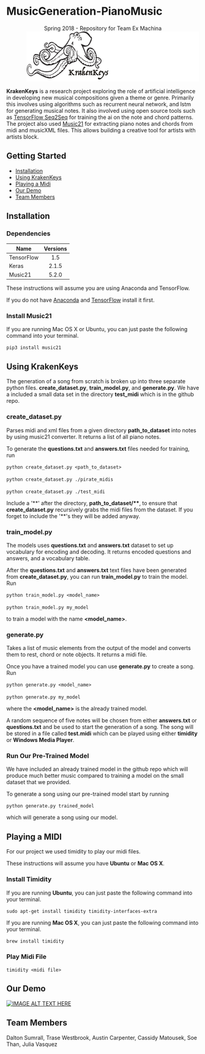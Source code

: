 # MusicGeneration-PianoMusic

<div style="text-align:center">Spring 2018 - Repository for Team Ex Machina</div>

<div style="text-align:right"><img src="kraken_3.png" height="130"></div>


**KrakenKeys** is a research project exploring the role of artificial intelligence in developing
new musical compositions given a theme or genre.  Primarily this involves using algorithms such as
recurrent neural network, and lstm for generating musical notes.  It also involved using open source
tools such as [TensorFlow Seq2Seq](https://www.tensorflow.org/tutorials/seq2seq) for training the ai
on the note and chord patterns.  The project also used [Music21](http://web.mit.edu/music21/doc/about/what.html) for extracting piano notes and chords from midi and musicXML files.  This allows building a
creative tool for artists with artists block.

## Getting Started

* [Installation](#installation)
* [Using KrakenKeys](#using-krakenkeys)
* [Playing a Midi](#playing-a-midi)
* [Our Demo](#our-demo)
* [Team Members](#team-members)

## Installation

### Dependencies
| Name          | Versions      |
| ------------- |:-------------:|
| TensorFlow    | 1.5           |
| Keras         | 2.1.5         |
| Music21       | 5.2.0         |

These instructions will assume you are using Anaconda and TensorFlow.

If you do not have [Anaconda](https://conda.io/docs/user-guide/install/index.html) and [TensorFlow](https://www.tensorflow.org/install/) install it first.


### Install Music21

If you are running Mac OS X or Ubuntu, you can just paste the following command into your terminal.

```
pip3 install music21
```

## Using KrakenKeys

The generation of a song from scratch is broken up into three separate python files.
**create_dataset.py**, **train_model.py**, and **generate.py**. We have a included a small data set
in the directory **test_midi** which is in the github repo.
### create_dataset.py
Parses midi and xml files from a given directory **path_to_dataset** into notes by using music21 converter.  It returns a list of all piano notes.

To generate the **questions.txt** and **answers.txt** files needed for training, run

```
python create_dataset.py <path_to_dataset>

python create_dataset.py ./pirate_midis

python create_dataset.py ./test_midi
```

Include a '\*\*' after the directory, **path_to_dataset/\*\***, to ensure that **create_dataset.py**
recursively grabs the midi files from the dataset. If you forget to include the '\*\*'s they will
be added anyway.
### train_model.py
The models uses **questions.txt** and **answers.txt** dataset to set up vocabulary for encoding and decoding.  It returns encoded questions and answers, and a vocabulary table.

After the **questions.txt** and **answers.txt** text files have been generated from **create_dataset.py**, you can run **train_model.py**
to train the model. Run

```
python train_model.py <model_name>

python train_model.py my_model
```

to train a model with the name **\<model_name\>**.

### generate.py

Takes a list of music elements from the output of the model and converts them
to rest, chord or note objects. It returns a midi file.

Once you have a trained model you can use **generate.py** to create a song. Run

```
python generate.py <model_name>

python generate.py my_model
```

where the **\<model_name\>** is the already trained model.

A random sequence of five notes will be chosen from either **answers.txt**
or **questions.txt** and be used to start the generation of a song. The song will be stored in a
file called **test.midi** which can be played using either **timidity** or **Windows Media Player**.

### Run Our Pre-Trained Model
We have included an already trained model in the github repo which will produce
much better music compared to training a model on the small dataset that we
provided.

To generate a song using our pre-trained model start by running

```
python generate.py trained_model
```

which will generate a song using our model.

## Playing a MIDI

For our project we used timidity to play our midi files.

These instructions will assume you have **Ubuntu** or **Mac OS X**.
### Install Timidity

If you are running **Ubuntu**, you can just paste the following command into your terminal.

```
sudo apt-get install timidity timidity-interfaces-extra
```

If you are running **Mac OS X**, you can just paste the following command into your terminal.

```
brew install timidity
```

### Play Midi File

```
timidity <midi file>
```
## Our Demo

[![IMAGE ALT TEXT HERE](http://img.youtube.com/vi/IDTTb6FbX-k/0.jpg)](http://www.youtube.com/watch?v=IDTTb6FbX-k)

## Team Members

Dalton Sumrall, Trase Westbrook, Austin Carpenter, Cassidy Matousek, Soe Than, Julia Vasquez

